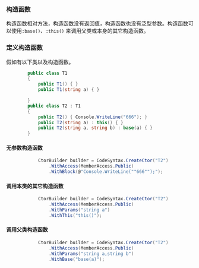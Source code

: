 ### 构造函数

构造函数相对方法，构造函数没有返回值，构造函数也没有泛型参数。构造函数可以使用`:base()`、`:this()` 来调用父类或本身的其它构造函数。



### 定义构造函数

假如有以下类以及构造函数。

```csharp
        public class T1
        {
            public T1() { }
            public T1(string a) { }

        }
        public class T2 : T1
        {
            public T2() { Console.WriteLine("666"); }
            public T2(string a) : this() { }
            public T2(string a, string b) : base(a) { }
        }
```



#### 无参数构造函数

```csharp
            CtorBuilder builder = CodeSyntax.CreateCtor("T2")
                .WithAccess(MemberAccess.Public)
                .WithBlock(@"Console.WriteLine(""666"");");
```



#### 调用本类的其它构造函数

```csharp
            CtorBuilder builder = CodeSyntax.CreateCtor("T2")
                .WithAccess(MemberAccess.Public)
                .WithParams("string a")
                .WithThis("this()");
```



#### 调用父类构造函数

```csharp
            CtorBuilder builder = CodeSyntax.CreateCtor("T2")
                .WithAccess(MemberAccess.Public)
                .WithParams("string a,string b")
                .WithBase("base(a)");
```

